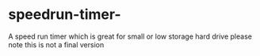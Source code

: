 # speedrun-timer-
A speed run timer which is great for small or low storage hard drive 
please note this is not a final version
